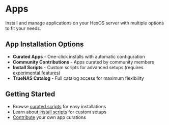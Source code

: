 # Apps

Install and manage applications on your HexOS server with multiple options to fit your needs.

## App Installation Options

- **Curated Apps** - One-click installs with automatic configuration
- **Community Contributions** - Apps curated by community members
- **Install Scripts** - Custom scripts for advanced setups (requires [experimental features](/features/settings/#preferences))
- **TrueNAS Catalog** - Full catalog access for maximum flexibility

## Getting Started

- Browse [curated scripts](/features/apps/install-scripts/curated/) for easy installations
- Learn about [install scripts](/features/apps/install-scripts/overview) for custom setups
- [Contribute](/features/apps/install-scripts/contributing) your own app curations